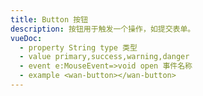 ```yaml
---
title: Button 按钮
description: 按钮用于触发一个操作，如提交表单。
vueDoc:
  - property String type 类型
  - value primary,success,warning,danger
  - event e:MouseEvent=>void open 事件名称
  - example <wan-button></wan-button>
---
```

